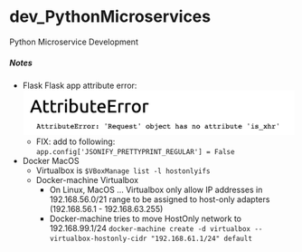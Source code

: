 # dev_PythonMicroservices
Python Microservice Development

##### Notes
- Flask
  Flask app attribute error: <br/>
  ![ AttributeError ](https://github.com/lel99999/dev_PythonMicroservices/blob/master/flask_AttributeError.png) <br/>
  - FIX: add to following: <br/>
  `app.config['JSONIFY_PRETTYPRINT_REGULAR'] = False` 
- Docker MacOS
  - Virtualbox is 
    `$VBoxManage list -l hostonlyifs`
  - Docker-machine Virtualbox
    - On Linux, MacOS ... Virtualbox only allow IP addresses in 192.168.56.0/21 range to be assigned to host-only adapters (192.168.56.1 - 192.168.63.255)
    - Docker-machine tries to move HostOnly network to 192.168.99.1/24
      `docker-machine create -d virtualbox --virtualbox-hostonly-cidr "192.168.61.1/24" default`
